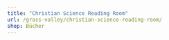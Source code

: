 ```yaml
---
title: "Christian Science Reading Room"
url: /grass-valley/christian-science-reading-room/
shop: Bücher
---
```

